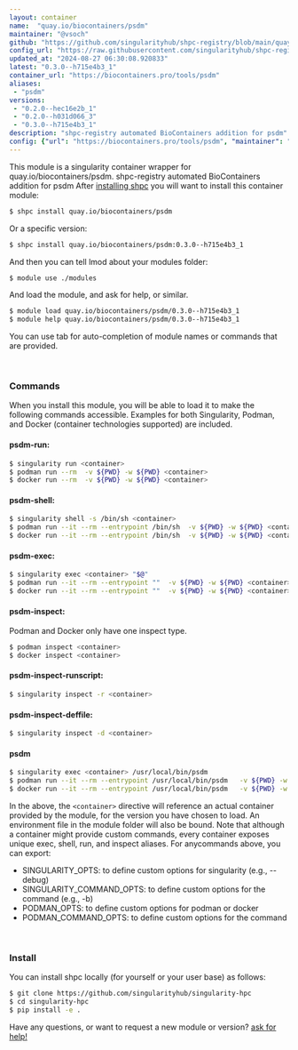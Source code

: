 ```yaml
---
layout: container
name:  "quay.io/biocontainers/psdm"
maintainer: "@vsoch"
github: "https://github.com/singularityhub/shpc-registry/blob/main/quay.io/biocontainers/psdm/container.yaml"
config_url: "https://raw.githubusercontent.com/singularityhub/shpc-registry/main/quay.io/biocontainers/psdm/container.yaml"
updated_at: "2024-08-27 06:30:08.920833"
latest: "0.3.0--h715e4b3_1"
container_url: "https://biocontainers.pro/tools/psdm"
aliases:
 - "psdm"
versions:
 - "0.2.0--hec16e2b_1"
 - "0.2.0--h031d066_3"
 - "0.3.0--h715e4b3_1"
description: "shpc-registry automated BioContainers addition for psdm"
config: {"url": "https://biocontainers.pro/tools/psdm", "maintainer": "@vsoch", "description": "shpc-registry automated BioContainers addition for psdm", "latest": {"0.3.0--h715e4b3_1": "sha256:386e5d619d29827dba51553209c9ced845f334875182e58bed36390144c3705b"}, "tags": {"0.2.0--hec16e2b_1": "sha256:ae985ed6f0d80d5238a3f177feda5e728aa4a876f2592bb1c004a3ce43201651", "0.2.0--h031d066_3": "sha256:fa495bbe1c600390216466570cb4ff4b5bcdd419d83aaae55e7fe43dff97dac3", "0.3.0--h715e4b3_1": "sha256:386e5d619d29827dba51553209c9ced845f334875182e58bed36390144c3705b"}, "docker": "quay.io/biocontainers/psdm", "aliases": {"psdm": "/usr/local/bin/psdm"}}
---
```


This module is a singularity container wrapper for quay.io/biocontainers/psdm.
shpc-registry automated BioContainers addition for psdm
After [installing shpc](#install) you will want to install this container module:


```bash
$ shpc install quay.io/biocontainers/psdm
```

Or a specific version:

```bash
$ shpc install quay.io/biocontainers/psdm:0.3.0--h715e4b3_1
```

And then you can tell lmod about your modules folder:

```bash
$ module use ./modules
```

And load the module, and ask for help, or similar.

```bash
$ module load quay.io/biocontainers/psdm/0.3.0--h715e4b3_1
$ module help quay.io/biocontainers/psdm/0.3.0--h715e4b3_1
```

You can use tab for auto-completion of module names or commands that are provided.

<br>

### Commands

When you install this module, you will be able to load it to make the following commands accessible.
Examples for both Singularity, Podman, and Docker (container technologies supported) are included.

#### psdm-run:

```bash
$ singularity run <container>
$ podman run --rm  -v ${PWD} -w ${PWD} <container>
$ docker run --rm  -v ${PWD} -w ${PWD} <container>
```

#### psdm-shell:

```bash
$ singularity shell -s /bin/sh <container>
$ podman run --it --rm --entrypoint /bin/sh  -v ${PWD} -w ${PWD} <container>
$ docker run --it --rm --entrypoint /bin/sh  -v ${PWD} -w ${PWD} <container>
```

#### psdm-exec:

```bash
$ singularity exec <container> "$@"
$ podman run --it --rm --entrypoint ""  -v ${PWD} -w ${PWD} <container> "$@"
$ docker run --it --rm --entrypoint ""  -v ${PWD} -w ${PWD} <container> "$@"
```

#### psdm-inspect:

Podman and Docker only have one inspect type.

```bash
$ podman inspect <container>
$ docker inspect <container>
```

#### psdm-inspect-runscript:

```bash
$ singularity inspect -r <container>
```

#### psdm-inspect-deffile:

```bash
$ singularity inspect -d <container>
```


#### psdm

```bash
$ singularity exec <container> /usr/local/bin/psdm
$ podman run --it --rm --entrypoint /usr/local/bin/psdm   -v ${PWD} -w ${PWD} <container> -c " $@"
$ docker run --it --rm --entrypoint /usr/local/bin/psdm   -v ${PWD} -w ${PWD} <container> -c " $@"
```



In the above, the `<container>` directive will reference an actual container provided
by the module, for the version you have chosen to load. An environment file in the
module folder will also be bound. Note that although a container
might provide custom commands, every container exposes unique exec, shell, run, and
inspect aliases. For anycommands above, you can export:

 - SINGULARITY_OPTS: to define custom options for singularity (e.g., --debug)
 - SINGULARITY_COMMAND_OPTS: to define custom options for the command (e.g., -b)
 - PODMAN_OPTS: to define custom options for podman or docker
 - PODMAN_COMMAND_OPTS: to define custom options for the command

<br>

### Install

You can install shpc locally (for yourself or your user base) as follows:

```bash
$ git clone https://github.com/singularityhub/singularity-hpc
$ cd singularity-hpc
$ pip install -e .
```

Have any questions, or want to request a new module or version? [ask for help!](https://github.com/singularityhub/singularity-hpc/issues)